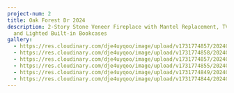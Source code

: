 ```yaml
---
project-num: 2
title: Oak Forest Dr 2024
description: 2-Story Stone Veneer Fireplace with Mantel Replacement, TV Mount,
  and Lighted Built-in Bookcases
gallery:
  - https://res.cloudinary.com/dje4uyqoo/image/upload/v1731774857/20240222_141025_hii4vo.jpg
  - https://res.cloudinary.com/dje4uyqoo/image/upload/v1731774858/20240222_124817_fvdzjm.jpg
  - https://res.cloudinary.com/dje4uyqoo/image/upload/v1731774857/20240222_124451_cvvzsp.jpg
  - https://res.cloudinary.com/dje4uyqoo/image/upload/v1731774855/20240222_124307_wsbngm.jpg
  - https://res.cloudinary.com/dje4uyqoo/image/upload/v1731774849/20240220_092731_yimd2l.jpg
  - https://res.cloudinary.com/dje4uyqoo/image/upload/v1731774844/20240215_163758_ypuf3w.jpg
---
```

